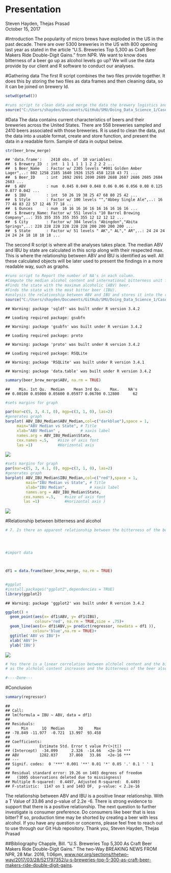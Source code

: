 # Presentation
Steven Hayden, Thejas Prasad  
October 15, 2017  

#Introduction 
The popularity of micro brews have exploded in the US in the past decade. There are over 5300 breweries in the US with 800 opening last year as stated in the article “U.S. Breweries Top 5,300 as Craft Beer Makers Ride Double-Digit Gains.” from NPR.  We want to know does bitterness of a beer go up as alcohol levels go up? We will use the data provide by our client and R software to conduct our analyses. 

#Gathering data 
The first R script combines the two files provide together. It does this by storing the two files as data frames and then cleaning data, so it can be joined on brewery Id. 


```r
setwd(getwd()) 

#runs script to clean data and merge the data the brewery logistics and beer characteristics data together.
source("C:/Users/shayden/Documents/GitHub/SMU/Doing_Data_Science_1/CaseStudy/Beer analysis project/analysis/Data/Beer_data_Cleaner.R")
```

#Data 
The data contains current characteristics of beers and their breweries across the United States. There are 558 breweries sampled and 2410 beers associated with those breweries. R is used to clean the data, put the data into a usable format, create and store function, and present the data in a readable form. Sample of data in output below. 

```r
str(beer_brew_merge)
```

```
## 'data.frame':	2410 obs. of  10 variables:
##  $ Brewery_ID  : int  1 1 1 1 1 1 2 2 2 2 ...
##  $ Beer_Name   : Factor w/ 2305 levels "#001 Golden Amber Lager",..: 802 1258 2185 1640 1926 1525 458 1218 43 71 ...
##  $ Beer_ID     : int  2692 2691 2690 2689 2688 2687 2686 2685 2684 2683 ...
##  $ ABV         : num  0.045 0.049 0.048 0.06 0.06 0.056 0.08 0.125 0.077 0.042 ...
##  $ IBU         : int  50 26 19 38 25 47 68 80 25 42 ...
##  $ Style       : Factor w/ 100 levels "","Abbey Single Ale",..: 16 77 48 83 22 57 12 46 77 18 ...
##  $ Ounces      : num  16 16 16 16 16 16 16 16 16 16 ...
##  $ Brewery_Name: Factor w/ 551 levels "10 Barrel Brewing Company",..: 355 355 355 355 355 355 12 12 12 12 ...
##  $ City        : Factor w/ 384 levels "Abingdon","Abita Springs",..: 228 228 228 228 228 228 200 200 200 200 ...
##  $ State       : Factor w/ 51 levels " AK"," AL"," AR",..: 24 24 24 24 24 24 18 18 18 18 ...
```


The second R script is where all the analyses takes place. The median ABV and IBU by state are calculated in this scrip along with their respected max. This is where the relationship between ABV and IBU is identified as well. All these calculated objects will be later used to present the findings in a more readable way, such as graphs. 


```r
#runs script to Report the number of NA's in each column.
#Compute the median alcohol content and international bitterness unit for each state.
#Finds the state with the maximum alcoholic (ABV) beer.
#Finds the state with the most bitter beer (IBU).
#analysis the relationship between ABV and IBU and stores it into the regressor varible. 
source("C:/Users/shayden/Documents/GitHub/SMU/Doing_Data_Science_1/CaseStudy/Beer analysis project/analysis/Analysis_of_beer.R")
```

```
## Warning: package 'sqldf' was built under R version 3.4.2
```

```
## Loading required package: gsubfn
```

```
## Warning: package 'gsubfn' was built under R version 3.4.2
```

```
## Loading required package: proto
```

```
## Warning: package 'proto' was built under R version 3.4.2
```

```
## Loading required package: RSQLite
```

```
## Warning: package 'RSQLite' was built under R version 3.4.1
```

```
## Warning: package 'data.table' was built under R version 3.4.2
```



```r
summary(beer_brew_merge$ABV, na.rm = TRUE)
```

```
##    Min. 1st Qu.  Median    Mean 3rd Qu.    Max.    NA's 
## 0.00100 0.05000 0.05600 0.05977 0.06700 0.12800      62
```




```r
#sets margins for graph

par(mar=c(5, 3, 4.1, 0), mgp=c(3, 1, 0), las=2)
#generates graph
barplot( ABV_IBU_Median$ABV_Median,col=c("darkblue"),space = 1,
     main="ABV Median vs State", # Title
     xlab="ABV Median" ,         # xaxis label 
     names.arg = ABV_IBU_Median$State,
     cex.names =.5,    #size of axis font
     las =1)           #Horizontal axis 
```

![](Beer_Presentation_files/figure-html/unnamed-chunk-5-1.png)<!-- -->

```r
#sets margins for graph
par(mar=c(5, 3, 4.1, 0), mgp=c(3, 1, 0), las=2)
#generates graph
barplot( ABV_IBU_Median$IBU_Median,col=c("red"),space = 1,
         main="IBU Median vs State", # Title
         xlab="IBU Median",          # xaxis label 
         names.arg = ABV_IBU_Median$State,
        cex.names =.5,    #size of axis font
        las =1)           #Horizontal axis )
```

![](Beer_Presentation_files/figure-html/unnamed-chunk-5-2.png)<!-- -->

#Relationship between bitterness and alcohol

```r
# 7. Is there an apparent relationship between the bitterness of the beer and its alcoholic




#import data



df1 = data.frame(beer_brew_merge, na.rm = TRUE)


#ggplot
#install.packages("ggplot2",dependencies = TRUE)
library(ggplot2)
```

```
## Warning: package 'ggplot2' was built under R version 3.4.2
```

```r
ggplot() +
  geom_point(aes(x= df1$ABV, y= df1$IBU),
             colour='red', na.rm = TRUE,size = .75)+
  geom_line(aes(x= df1$ABV,y= predict(regressor, newdata = df1 )),
            colour='blue',na.rm = TRUE)+
  ggtitle('ABV vs IBU')+
  xlab('ABV')+
  ylab('IBU')
```

![](Beer_Presentation_files/figure-html/unnamed-chunk-6-1.png)<!-- -->

```r
# Yes there is a linear correlation between alcholol content and the bitterness of the beer
# as the alcholol content increases and the bitterness of the beer also increases.

#----Done---
```
#Conclusion

```r
summary(regressor)
```

```
## 
## Call:
## lm(formula = IBU ~ ABV, data = df1)
## 
## Residuals:
##     Min      1Q  Median      3Q     Max 
## -78.849 -11.977  -0.721  13.997  93.458 
## 
## Coefficients:
##             Estimate Std. Error t value Pr(>|t|)    
## (Intercept)  -34.099      2.326  -14.66   <2e-16 ***
## ABV         1282.037     37.860   33.86   <2e-16 ***
## ---
## Signif. codes:  0 '***' 0.001 '**' 0.01 '*' 0.05 '.' 0.1 ' ' 1
## 
## Residual standard error: 19.26 on 1403 degrees of freedom
##   (1005 observations deleted due to missingness)
## Multiple R-squared:  0.4497,	Adjusted R-squared:  0.4493 
## F-statistic:  1147 on 1 and 1403 DF,  p-value: < 2.2e-16
```

The relationship between ABV and IBU is a positive linear relationship. With a T Value of 33.86  and p-value of 2.2e -6.  There is strong evidence to support that there is a positive relationship. The next question to further investigate is consumer preference. Do consumers like beer that is less bitter? If so, production time may be shorted by creating a beer with less alcohol. If you have any question or concerns, please feel free to reach out to use through our Git Hub repository. 
Thank you,
Steven Hayden, Thejas Prasad

##Bibliography
Chapple, Bill. “U.S. Breweries Top 5,300 As Craft Beer Makers Ride Double-Digit Gains.” The two-Way BREAKING NEWS FROM NPR, 28 Mar. 2016, 1:06pm, www.npr.org/sections/thetwo-way/2017/03/28/521797352/u-s-breweries-top-5-300-as-craft-beer-makers-ride-double-digit-gains.
